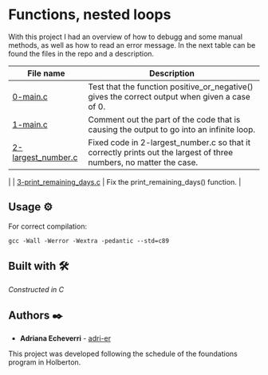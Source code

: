 # Functions, nested loops

With this project I had an overview of how to debugg and some manual methods, as well as how to read an error message. In the next table can be found the files in the repo and a description.

| File name      | Description |
| ----------- | ----------- |
| [0-main.c](https://github.com/adri-er/holbertonschool-low_level_programming/blob/main/0x03-debugging/0-main.c) | Test that the function positive_or_negative() gives the correct output when given a case of 0. |
| [1-main.c](https://github.com/adri-er/holbertonschool-low_level_programming/blob/main/0x03-debugging/1-main.c) | Comment out the part of the code that is causing the output to go into an infinite loop. |
| [2-largest_number.c](https://github.com/adri-er/holbertonschool-low_level_programming/blob/main/0x03-debugging/2-main.c) | Fixed code in 2-largest_number.c so that it correctly prints out the largest of three numbers, no matter the case.
 |
| [3-print_remaining_days.c](https://github.com/adri-er/holbertonschool-low_level_programming/blob/main/0x03-debugging/3-print_remaining_days.c) | Fix the print_remaining_days() function. |


## Usage ⚙️

For correct compilation:
```
gcc -Wall -Werror -Wextra -pedantic --std=c89
```


## Built with 🛠️

_Constructed in C_

## Authors ✒️

* **Adriana Echeverri** - [adri-er](https://github.com/adri-er)


This project was developed following the schedule of the foundations program in Holberton.

